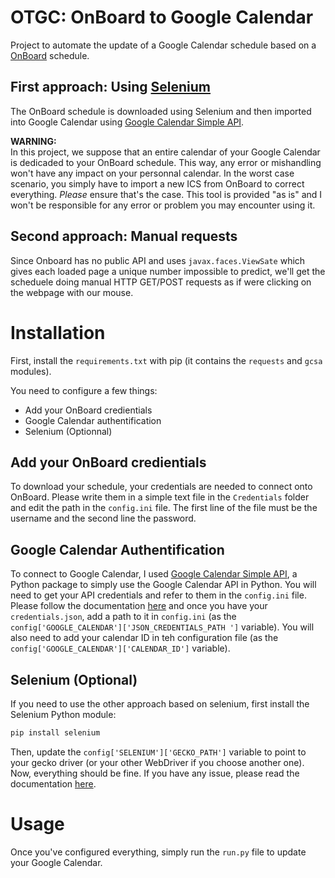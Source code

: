 # OTGC: OnBoard to Google Calendar

Project to automate the update of a Google Calendar schedule based on a [OnBoard](https://onboard.ec-nantes.fr) schedule.

## First approach: Using [Selenium](https://www.selenium.dev/)

The OnBoard schedule is downloaded using Selenium and then imported into Google Calendar using [Google Calendar Simple API](https://github.com/kuzmoyev/google-calendar-simple-api).

**WARNING:**  
In this project, we suppose that an entire calendar of your Google Calendar is dedicaded to your OnBoard schedule. This way, any error or mishandling won't have any impact on your personnal calendar. In the worst case scenario, you simply have to import a new ICS from OnBoard to correct everything.
*Please* ensure that's the case. This tool is provided "as is" and I won't be responsible for any error or problem you may encounter using it.

## Second approach: Manual requests

Since Onboard has no public API and uses `javax.faces.ViewSate` which gives each loaded page a unique number impossible to predict, we'll get the scheduele doing manual HTTP GET/POST requests as if were clicking on the webpage with our mouse.

# Installation

First, install the ``requirements.txt`` with pip (it contains the ``requests`` and ``gcsa`` modules).

You need to configure a few things:

* Add your OnBoard credientials
* Google Calendar authentification
* Selenium (Optionnal)

## Add your OnBoard credientials

To download your schedule, your credentials are needed to connect onto OnBoard.
Please write them in a simple text file in the ``Credentials`` folder and edit the path in the `config.ini` file.
The first line of the file must be the username and the second line the password.

## Google Calendar Authentification

To connect to Google Calendar, I used [Google Calendar Simple API](https://github.com/kuzmoyev/google-calendar-simple-api), a Python package to simply use the Google Calendar API in Python.
You will need to get your API credentials and refer to them in the `config.ini` file. Please follow the documentation [here](https://google-calendar-simple-api.readthedocs.io/en/latest/getting_started.html) and once you have your `credentials.json`, add a path to it in `config.ini` (as the `config['GOOGLE_CALENDAR']['JSON_CREDENTIALS_PATH ']` variable).
You will also need to add your calendar ID in teh configuration file (as the `config['GOOGLE_CALENDAR']['CALENDAR_ID']` variable).

## Selenium (Optional)

If you need to use the other approach based on selenium, first install the Selenium Python module:

```python
pip install selenium    
```

Then, update the `config['SELENIUM']['GECKO_PATH']` variable to point to your gecko driver (or your other WebDriver if you choose another one).
Now, everything should be fine. If you have any issue, please read the documentation [here](https://selenium-python.readthedocs.io/installation.html).

# Usage

Once you've configured everything, simply run the `run.py` file to update your Google Calendar.
